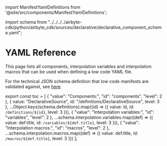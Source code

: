 import ManifestYamlDefinitions from '@site/src/components/ManifestYamlDefinitions';

import schema from "../../../../airbyte-cdk/python/airbyte_cdk/sources/declarative/declarative_component_schema.yaml";


# YAML Reference

This page lists all components, interpolation variables and interpolation macros that can be used when defining a low code YAML file.

For the technical JSON schema definition that low code manifests are validated against, see [here](https://github.com/airbytehq/airbyte/blob/master/airbyte-cdk/python/airbyte_cdk/sources/declarative/declarative_component_schema.yaml).

<ManifestYamlDefinitions />

export const toc = [
    {
    "value": "Components:",
    "id": "components",
    "level": 2
  },
  {
    value: "DeclarativeSource",
    id: "/definitions/DeclarativeSource",
    level: 3
  },
  ...Object.keys(schema.definitions).map((id) => ({
    value: id,
    id: `/definitions/${id}`,
    level: 3
  })),
    {
    "value": "Interpolation variables:",
    "id": "variables",
    "level": 2
  },
  ...schema.interpolation.variables.map((def) => ({
    value: def.title,
    id: `/variables/${def.title}`,
    level: 3
  })),
    {
    "value": "Interpolation macros:",
    "id": "macros",
    "level": 2
  },
  ...schema.interpolation.macros.map((def) => ({
    value: def.title,
    id: `/macros/${def.title}`,
    level: 3
  }))
];